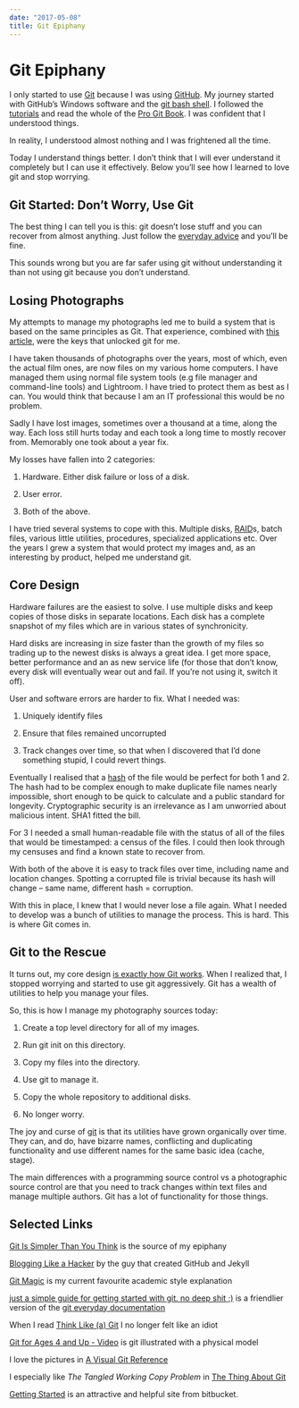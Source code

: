 ```yaml
---
date: "2017-05-08"
title: Git Epiphany
---
```


Git Epiphany
============

I only started to use [Git](https://git-scm.com/) because I was using
[GitHub](https://github.com/). My journey started with GitHub’s Windows software
and the [git bash shell](https://git-scm.com/downloads). I followed the
[tutorials](https://try.github.io/) and read the whole of the [Pro Git
Book](https://git-scm.com/book/en/v2). I was confident that I understood things.

In reality, I understood almost nothing and I was frightened all the time.

Today I understand things better. I don’t think that I will ever understand it
completely but I can use it effectively. Below you’ll see how I learned to love
git and stop worrying.

Git Started: Don’t Worry, Use Git
---------------------------------

The best thing I can tell you is this: git doesn’t lose stuff and you can
recover from almost anything. Just follow the [everyday
advice](https://git-scm.com/docs/everyday) and you’ll be fine.

This sounds wrong but you are far safer using git without understanding it than
not using git because you don’t understand.

Losing Photographs
------------------

My attempts to manage my photographs led me to build a system that is based on
the same principles as Git. That experience, combined with [this
article](http://nfarina.com/post/9868516270/git-is-simpler), were the keys that
unlocked git for me.

I have taken thousands of photographs over the years, most of which, even the
actual film ones, are now files on my various home computers. I have managed
them using normal file system tools (e.g file manager and command-line tools)
and Lightroom. I have tried to protect them as best as I can. You would think
that because I am an IT professional this would be no problem.

Sadly I have lost images, sometimes over a thousand at a time, along the way.
Each loss still hurts today and each took a long time to mostly recover from.
Memorably one took about a year fix.

My losses have fallen into 2 categories:

1.  Hardware. Either disk failure or loss of a disk.

2.  User error.

3.  Both of the above.

I have tried several systems to cope with this. Multiple disks,
[RAID](https://en.wikipedia.org/wiki/RAID)s, batch files, various little
utilities, procedures, specialized applications etc. Over the years I grew a
system that would protect my images and, as an interesting by product, helped me
understand git.

Core Design
-----------

Hardware failures are the easiest to solve. I use multiple disks and keep copies
of those disks in separate locations. Each disk has a complete snapshot of my
files which are in various states of synchronicity.

Hard disks are increasing in size faster than the growth of my files so trading
up to the newest disks is always a great idea. I get more space, better
performance and an as new service life (for those that don’t know, every disk
will eventually wear out and fail. If you’re not using it, switch it off).

User and software errors are harder to fix. What I needed was:

1.  Uniquely identify files

2.  Ensure that files remained uncorrupted

3.  Track changes over time, so that when I discovered that I’d done something
    stupid, I could revert things.

Eventually I realised that a [hash](https://en.wikipedia.org/wiki/Hash_function)
of the file would be perfect for both 1 and 2. The hash had to be complex enough
to make duplicate file names nearly impossible, short enough to be quick to
calculate and a public standard for longevity. Cryptographic security is an
irrelevance as I am unworried about malicious intent. SHA1 fitted the bill.

For 3 I needed a small human-readable file with the status of all of the files
that would be timestamped: a census of the files. I could then look through my
censuses and find a known state to recover from.

With both of the above it is easy to track files over time, including name and
location changes. Spotting a corrupted file is trivial because its hash will
change – same name, different hash = corruption.

With this in place, I knew that I would never lose a file again. What I needed
to develop was a bunch of utilities to manage the process. This is hard. This is
where Git comes in.

Git to the Rescue
-----------------

It turns out, my core design [is exactly how Git
works](http://nfarina.com/post/9868516270/git-is-simpler). When I realized that,
I stopped worrying and started to use git aggressively. Git has a wealth of
utilities to help you manage your files.

So, this is how I manage my photography sources today:

1.  Create a top level directory for all of my images.

2.  Run git init on this directory.

3.  Copy my files into the directory.

4.  Use git to manage it.

5.  Copy the whole repository to additional disks.

6.  No longer worry.

The joy and curse of [git](https://git-scm.com/docs/everyday) is that its
utilities have grown organically over time. They can, and do, have bizarre
names, conflicting and duplicating functionality and use different names for the
same basic idea (cache, stage).

The main differences with a programming source control vs a photographic source
control are that you need to track changes within text files and manage multiple
authors. Git has a lot of functionality for those things.

Selected Links
--------------

[Git Is Simpler Than You
Think](http://nfarina.com/post/9868516270/git-is-simpler) is the source of my
epiphany

[Blogging Like a
Hacker](http://tom.preston-werner.com/2008/11/17/blogging-like-a-hacker.html) by
the guy that created GitHub and Jekyll

[Git Magic](http://www-cs-students.stanford.edu/~blynn/gitmagic/ch01.html) is my
current favourite academic style explanation

[just a simple guide for getting started with git. no deep shit
;)](http://rogerdudler.github.io/git-guide/) is a friendlier version of the [git
everyday documentation](https://git-scm.com/docs/everyday)

When I read [Think Like (a) Git](http://think-like-a-git.net/) I no longer felt
like an idiot

[Git for Ages 4 and Up - Video](Git%20for%20Ages%204%20and%20Up%20-%20Video) is
git illustrated with a physical model

I love the pictures in [A Visual Git
Reference](http://marklodato.github.io/visual-git-guide/index-en.html)

I especially like *The Tangled Working Copy Problem* in [The Thing About
Git](https://2ndscale.com/rtomayko/2008/the-thing-about-git)

[Getting
Started](https://www.atlassian.com/git/tutorials/setting-up-a-repository) is an
attractive and helpful site from bitbucket.
